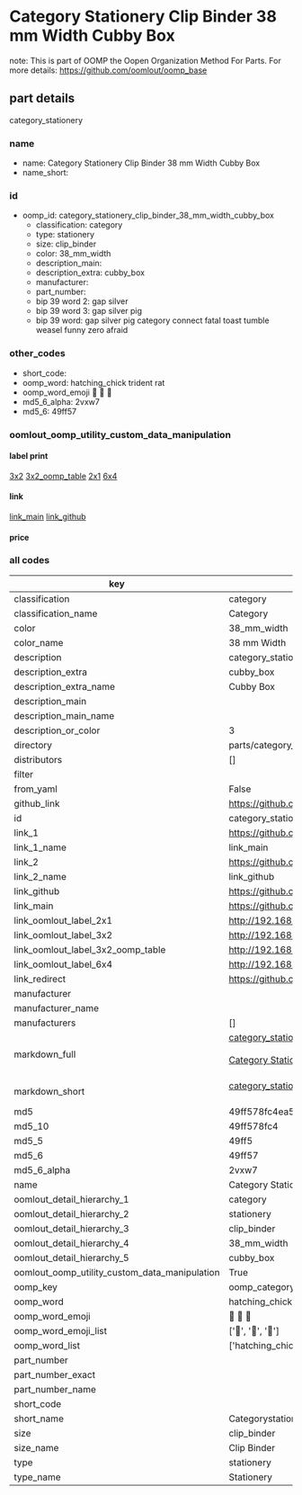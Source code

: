 # Category Stationery Clip Binder 38 mm Width Cubby Box  

note: This is part of OOMP the Oopen Organization Method For Parts. For more details: https://github.com/oomlout/oomp_base

##  part details
  



category_stationery



### name
* name: Category Stationery Clip Binder 38 mm Width Cubby Box
* name_short: 
### id
* oomp_id: category_stationery_clip_binder_38_mm_width_cubby_box
  * classification: category
  * type: stationery
  * size: clip_binder
  * color: 38_mm_width
  * description_main: 
  * description_extra: cubby_box
  * manufacturer: 
  * part_number: 
  * bip 39 word 2: gap silver
  * bip 39 word 3: gap silver pig
  * bip 39 word: gap silver pig category connect fatal toast tumble weasel funny zero afraid

### other_codes
* short_code: 
* oomp_word: hatching_chick trident rat
* oomp_word_emoji :hatching_chick: :trident: :rat:
* md5_6_alpha: 2vxw7
* md5_6: 49ff57






### oomlout_oomp_utility_custom_data_manipulation
#### label print
[3x2](http://192.168.1.245:1112/?label=oomp%202vxw7)
[3x2_oomp_table](http://192.168.1.108:1112/?label=oomp%202vxw7)
[2x1](http://192.168.1.242:1112/?label=oomp%202vxw7)
[6x4](http://192.168.1.55:1112/?label=oomp%202vxw7)    

#### link

[link_main](https://github.com/oomlout/oomlout_oomp_version_1_messy/tree/main/parts/category_stationery_clip_binder_38_mm_width_cubby_box) [link_github](https://github.com/oomlout/oomlout_oomp_version_1_messy/tree/main/parts/category_stationery_clip_binder_38_mm_width_cubby_box)                             

#### price







### all codes 
| key | value |  
| --- | --- |  
| classification | category |  
| classification_name | Category |  
| color | 38_mm_width |  
| color_name | 38 mm Width |  
| description | category_stationery |  
| description_extra | cubby_box |  
| description_extra_name | Cubby Box |  
| description_main |  |  
| description_main_name |  |  
| description_or_color | 3  |  
| directory | parts/category_stationery_clip_binder_38_mm_width_cubby_box |  
| distributors | [] |  
| filter |  |  
| from_yaml | False |  
| github_link | https://github.com/oomlout/oomlout_oomp_part_src/tree/main/parts/category_stationery_clip_binder_38_mm_width_cubby_box |  
| id | category_stationery_clip_binder_38_mm_width_cubby_box |  
| link_1 | https://github.com/oomlout/oomlout_oomp_version_1_messy/tree/main/parts/category_stationery_clip_binder_38_mm_width_cubby_box |  
| link_1_name | link_main |  
| link_2 | https://github.com/oomlout/oomlout_oomp_version_1_messy/tree/main/parts/category_stationery_clip_binder_38_mm_width_cubby_box |  
| link_2_name | link_github |  
| link_github | https://github.com/oomlout/oomlout_oomp_version_1_messy/tree/main/parts/category_stationery_clip_binder_38_mm_width_cubby_box |  
| link_main | https://github.com/oomlout/oomlout_oomp_version_1_messy/tree/main/parts/category_stationery_clip_binder_38_mm_width_cubby_box |  
| link_oomlout_label_2x1 | http://192.168.1.242:1112/?label=oomp%202vxw7 |  
| link_oomlout_label_3x2 | http://192.168.1.245:1112/?label=oomp%202vxw7 |  
| link_oomlout_label_3x2_oomp_table | http://192.168.1.108:1112/?label=oomp%202vxw7 |  
| link_oomlout_label_6x4 | http://192.168.1.55:1112/?label=oomp%202vxw7 |  
| link_redirect | https://github.com/oomlout/oomlout_oomp_version_1_messy/tree/main/parts/category_stationery_clip_binder_38_mm_width_cubby_box |  
| manufacturer |  |  
| manufacturer_name |  |  
| manufacturers | [] |  
| markdown_full | [category_stationery_clip_binder_38_mm_width_cubby_box](none)<br>[](none)<br>[Category Stationery Clip Binder 38 Mm Width Cubby Box](none)<br><br> |  
| markdown_short | [category_stationery_clip_binder_38_mm_width_cubby_box](none)<br><br> |  
| md5 | 49ff578fc4ea5c614e179243493232fa |  
| md5_10 | 49ff578fc4 |  
| md5_5 | 49ff5 |  
| md5_6 | 49ff57 |  
| md5_6_alpha | 2vxw7 |  
| name | Category Stationery Clip Binder 38 mm Width Cubby Box |  
| oomlout_detail_hierarchy_1 | category |  
| oomlout_detail_hierarchy_2 | stationery |  
| oomlout_detail_hierarchy_3 | clip_binder |  
| oomlout_detail_hierarchy_4 | 38_mm_width |  
| oomlout_detail_hierarchy_5 | cubby_box |  
| oomlout_oomp_utility_custom_data_manipulation | True |  
| oomp_key | oomp_category_stationery_clip_binder_38_mm_width_cubby_box |  
| oomp_word | hatching_chick trident rat |  
| oomp_word_emoji | :hatching_chick: :trident: :rat: |  
| oomp_word_emoji_list | [':hatching_chick:', ':trident:', ':rat:'] |  
| oomp_word_list | ['hatching_chick', 'trident', 'rat'] |  
| part_number |  |  
| part_number_exact |  |  
| part_number_name |  |  
| short_code |  |  
| short_name | Categorystationery |  
| size | clip_binder |  
| size_name | Clip Binder |  
| type | stationery |  
| type_name | Stationery |  
